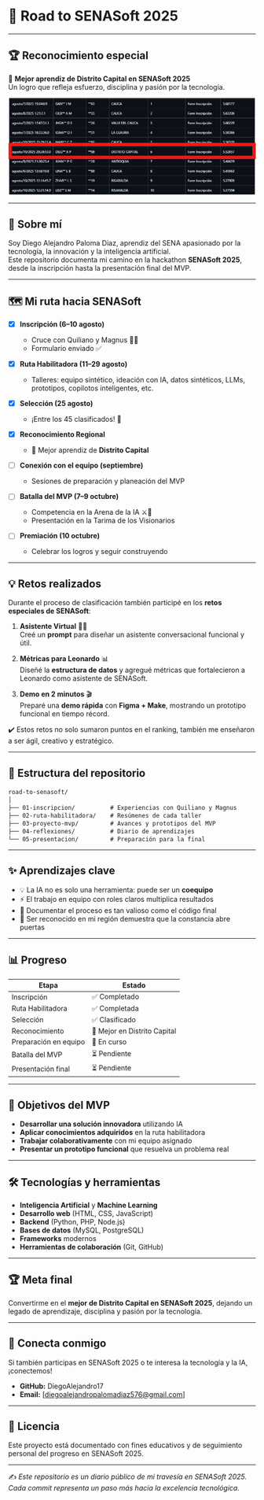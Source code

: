 # 🚀 Road to SENASoft 2025   

---

## 🏆 Reconocimiento especial  

🥇 **Mejor aprendiz de Distrito Capital en SENASoft 2025**  
Un logro que refleja esfuerzo, disciplina y pasión por la tecnología.  

![Logo ENTerritorio S.A](img/top10.png)

---

## 🌟 Sobre mí  

Soy Diego Alejandro Paloma Diaz, aprendiz del SENA apasionado por la tecnología, la innovación y la inteligencia artificial.  
Este repositorio documenta mi camino en la hackathon **SENASoft 2025**, desde la inscripción hasta la presentación final del MVP.  

---

## 🗺️ Mi ruta hacia SENASoft  

- [x] **Inscripción (6–10 agosto)**  
  - Cruce con Quiliano y Magnus 🧙🤖  
  - Formulario enviado ✅  

- [x] **Ruta Habilitadora (11–29 agosto)**  
  - Talleres: equipo sintético, ideación con IA, datos sintéticos, LLMs, prototipos, copilotos inteligentes, etc.  

- [x] **Selección (25 agosto)**  
  - ¡Entre los 45 clasificados! 🏅  

- [x] **Reconocimiento Regional**  
  - 🥇 Mejor aprendiz de **Distrito Capital**  

- [ ] **Conexión con el equipo (septiembre)**  
  - Sesiones de preparación y planeación del MVP  

- [ ] **Batalla del MVP (7–9 octubre)**  
  - Competencia en la Arena de la IA ⚔️🤖  
  - Presentación en la Tarima de los Visionarios  

- [ ] **Premiación (10 octubre)**  
  - Celebrar los logros y seguir construyendo
    
---

## 💡 Retos realizados  

Durante el proceso de clasificación también participé en los **retos especiales de SENASoft**:  

1. **Asistente Virtual** 🧑‍💻  
   Creé un **prompt** para diseñar un asistente conversacional funcional y útil.  

2. **Métricas para Leonardo** 📊  
   Diseñé la **estructura de datos** y agregué métricas que fortalecieron a Leonardo como asistente de SENASoft.  

3. **Demo en 2 minutos** 🎬  
   Preparé una **demo rápida** con **Figma + Make**, mostrando un prototipo funcional en tiempo récord.  

✔️ Estos retos no solo sumaron puntos en el ranking, también me enseñaron a ser ágil, creativo y estratégico.  

---

## 📂 Estructura del repositorio  

```
road-to-senasoft/
│
├── 01-inscripcion/          # Experiencias con Quiliano y Magnus
├── 02-ruta-habilitadora/    # Resúmenes de cada taller
├── 03-proyecto-mvp/         # Avances y prototipos del MVP
├── 04-reflexiones/          # Diario de aprendizajes
└── 05-presentacion/         # Preparación para la final
```

---

## ✨ Aprendizajes clave  

- 💡 La IA no es solo una herramienta: puede ser un **coequipo**  
- ⚡ El trabajo en equipo con roles claros multiplica resultados  
- 🌱 Documentar el proceso es tan valioso como el código final  
- 🏅 Ser reconocido en mi región demuestra que la constancia abre puertas  

---

## 📊 Progreso  

| Etapa                | Estado   |
|----------------------|----------|
| Inscripción          | ✅ Completado |
| Ruta Habilitadora    | ✅ Completada |
| Selección            | ✅ Clasificado |
| Reconocimiento       | 🥇 Mejor en Distrito Capital |
| Preparación en equipo| 🔄 En curso |
| Batalla del MVP      | ⏳ Pendiente |
| Presentación final   | ⏳ Pendiente |

---

## 🎯 Objetivos del MVP

- **Desarrollar una solución innovadora** utilizando IA
- **Aplicar conocimientos adquiridos** en la ruta habilitadora
- **Trabajar colaborativamente** con mi equipo asignado
- **Presentar un prototipo funcional** que resuelva un problema real

---

## 🛠️ Tecnologías y herramientas

- **Inteligencia Artificial** y **Machine Learning**
- **Desarrollo web** (HTML, CSS, JavaScript)
- **Backend** (Python, PHP, Node.js)
- **Bases de datos** (MySQL, PostgreSQL)
- **Frameworks** modernos
- **Herramientas de colaboración** (Git, GitHub)

---

## 🏆 Meta final  

Convertirme en el **mejor de Distrito Capital en SENASoft 2025**, dejando un legado de aprendizaje, disciplina y pasión por la tecnología.

---

## 🤝 Conecta conmigo

Si también participas en SENASoft 2025 o te interesa la tecnología y la IA, ¡conectemos!

- **GitHub:** DiegoAlejandro17
- **Email:** [diegoalejandropalomadiaz576@gmail.com]

---

## 📜 Licencia

Este proyecto está documentado con fines educativos y de seguimiento personal del progreso en SENASoft 2025.

---

✍️ *Este repositorio es un diario público de mi travesía en SENASoft 2025. Cada commit representa un paso más hacia la excelencia tecnológica.*
